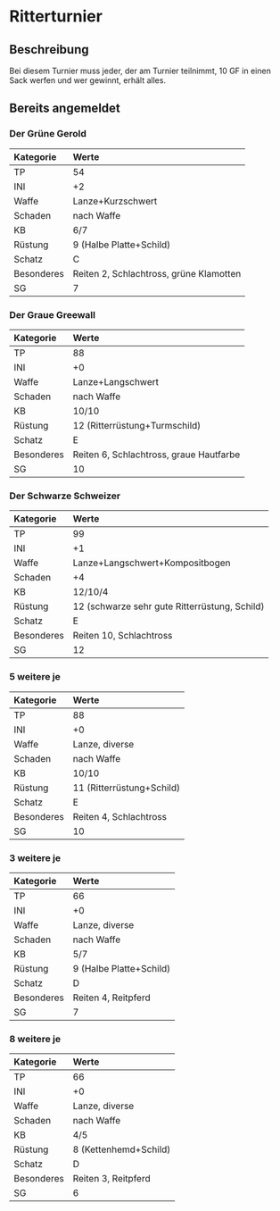 # Ritterturnier

## Beschreibung

Bei diesem Turnier muss jeder, der am Turnier teilnimmt, 10 GF in einen Sack werfen und wer gewinnt, erhält alles.

## Bereits angemeldet

### Der Grüne Gerold

| Kategorie | Werte |
| :--- | :--- |
| TP | 54 |
| INI | +2 |
| Waffe | Lanze+Kurzschwert |
| Schaden | nach Waffe |
| KB | 6/7 |
| Rüstung | 9 \(Halbe Platte+Schild\) |
| Schatz | C |
| Besonderes | Reiten 2, Schlachtross, grüne Klamotten |
| SG | 7 |

### Der Graue Greewall

| Kategorie | Werte |
| :--- | :--- |
| TP | 88 |
| INI | +0 |
| Waffe | Lanze+Langschwert |
| Schaden | nach Waffe |
| KB | 10/10 |
| Rüstung | 12 \(Ritterrüstung+Turmschild\) |
| Schatz | E |
| Besonderes | Reiten 6, Schlachtross, graue Hautfarbe |
| SG | 10 |

### Der Schwarze Schweizer

| Kategorie | Werte |
| :--- | :--- |
| TP | 99 |
| INI | +1 |
| Waffe | Lanze+Langschwert+Kompositbogen |
| Schaden | +4 |
| KB | 12/10/4 |
| Rüstung | 12 \(schwarze sehr gute Ritterrüstung, Schild\) |
| Schatz | E |
| Besonderes | Reiten 10, Schlachtross |
| SG | 12 |

### 5 weitere je

| Kategorie | Werte |
| :--- | :--- |
| TP | 88 |
| INI | +0 |
| Waffe | Lanze, diverse |
| Schaden | nach Waffe |
| KB | 10/10 |
| Rüstung | 11 \(Ritterrüstung+Schild\) |
| Schatz | E |
| Besonderes | Reiten 4, Schlachtross |
| SG | 10 |

### 3 weitere je

| Kategorie | Werte |
| :--- | :--- |
| TP | 66 |
| INI | +0 |
| Waffe | Lanze, diverse |
| Schaden | nach Waffe |
| KB | 5/7 |
| Rüstung | 9 \(Halbe Platte+Schild\) |
| Schatz | D |
| Besonderes | Reiten 4, Reitpferd |
| SG | 7 |

### 8 weitere je

| Kategorie | Werte |
| :--- | :--- |
| TP | 66 |
| INI | +0 |
| Waffe | Lanze, diverse |
| Schaden | nach Waffe |
| KB | 4/5 |
| Rüstung | 8 \(Kettenhemd+Schild\) |
| Schatz | D |
| Besonderes | Reiten 3, Reitpferd |
| SG | 6 |

